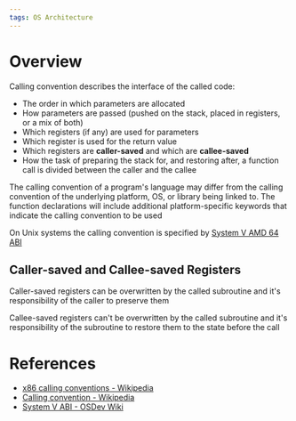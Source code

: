 ```yaml
---
tags: OS Architecture
---
```


# Overview

Calling convention describes the interface of the called code:

- The order in which parameters are allocated
- How parameters are passed (pushed on the stack, placed in registers, or a mix of both)
- Which registers (if any) are used for parameters
- Which register is used for the return value
- Which registers are **caller-saved** and which are **callee-saved**
- How the task of preparing the stack for, and restoring after, a function call is divided between the caller and the callee

The calling convention of a program's language may differ from the calling convention of the underlying platform, OS, or library being linked to. The function declarations will include additional platform-specific keywords that indicate the calling convention to be used

On Unix systems the calling convention is specified by [System V AMD 64 ABI](Application%20Binary%20Interface%20(ABI).md)

## Caller-saved and Callee-saved Registers

Caller-saved registers can be overwritten by the called subroutine and it's responsibility of the caller to preserve them

Callee-saved registers can't be overwritten by the called subroutine and it's responsibility of the subroutine to restore them to the state before the call

# References

- [x86 calling conventions - Wikipedia](https://en.wikipedia.org/wiki/X86_calling_conventions)
- [Calling convention - Wikipedia](https://en.wikipedia.org/wiki/Calling_convention)
- [System V ABI - OSDev Wiki](https://wiki.osdev.org/System_V_ABI)
